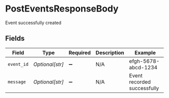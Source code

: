# PostEventsResponseBody

Event successfully created


## Fields

| Field                       | Type                        | Required                    | Description                 | Example                     |
| --------------------------- | --------------------------- | --------------------------- | --------------------------- | --------------------------- |
| `event_id`                  | *Optional[str]*             | :heavy_minus_sign:          | N/A                         | efgh-5678-abcd-1234         |
| `message`                   | *Optional[str]*             | :heavy_minus_sign:          | N/A                         | Event recorded successfully |